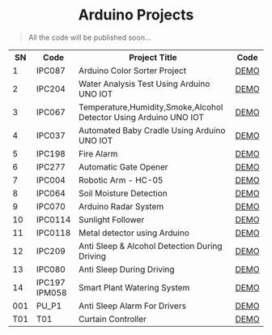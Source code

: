 <h1 align="center"> Arduino Projects </h1>

> All the code will be published soon...

<table align="center">
  <tr>
    <th>SN</th>
    <th>Code</th>
    <th>Project Title</th>
    <th>Code</th>
  </tr>
  <tr>
    <td>1</td>
    <td>IPC087</td>
    <td>Arduino Color Sorter Project</td>
    <td><a href="./IPC087">DEMO</a></td>
  </tr>
  <tr>
    <td>2</td>
    <td>IPC204</td>
    <td>Water Analysis Test Using Arduino UNO IOT</td>
    <td><a href="./IPC204">DEMO</a></td>
  </tr>
  <tr>
    <td>3</td>
    <td>IPC067</td>
    <td>Temperature,Humidity,Smoke,Alcohol Detector Using Arduino UNO IOT</td>
    <td><a href="./IPC067">DEMO</a></td>
  </tr>
  <tr>
    <td>4</td>
    <td>IPC037</td>
    <td>Automated Baby Cradle Using Arduino UNO IOT</td>
    <td><a href="./IPC037">DEMO</a></td>
  </tr>
  <tr>
    <td>5</td>
    <td>IPC198</td>
    <td>Fire Alarm</td>
    <td><a href="./IPC198">DEMO</a></td>
  </tr>
  <tr>
    <td>6</td>
    <td>IPC277</td>
    <td>Automatic Gate Opener</td>
    <td><a href="./IPC277">DEMO</a></td>
  </tr>
  <tr>
    <td>7</td>
    <td>IPC004</td>
    <td>Robotic Arm - HC-05</td>
    <td><a href="./IPC004">DEMO</a></td>
  </tr>
  <tr>
    <td>8</td>
    <td>IPC064</td>
    <td>Soil Moisture Detection</td>
    <td><a href="./IPC064">DEMO</a></td>
  </tr>
  <tr>
    <td>9</td>
    <td>IPC070</td>
    <td>Arduino Radar System</td>
    <td><a href="./IPC070">DEMO</a></td>
  </tr>
  <tr>
    <td>10</td>
    <td>IPC0114</td>
    <td>Sunlight Follower</td>
    <td><a href="./IPC114">DEMO</a></td>
  </tr>
  <tr>
    <td>11</td>
    <td>IPC0118</td>
    <td>Metal detector using Arduino</td>
    <td><a href="./IPC118">DEMO</a></td>
  </tr>
  <tr>
    <td>12</td>
    <td>IPC209</td>
    <td>Anti Sleep & Alcohol Detection During Driving</td>
    <td><a href="./IPC209">DEMO</a></td>
  </tr>
  <tr>
    <td>13</td>
    <td>IPC080</td>
    <td>Anti Sleep During Driving</td>
    <td><a href="./IPC080">DEMO</a></td>
  </tr>
  <tr>
    <td>14</td>
    <td>
      IPC197<br>
      IPM058
    </td>
    <td>Smart Plant Watering System </td>
    <td><a href="./IPM058_IPC197">DEMO</a></td>
  </tr>
  <tr>
    <td>001</td>
    <td>PU_P1</td>
    <td>Anti Sleep Alarm For Drivers</td>
    <td><a href="./PU_P1">DEMO</a></td>
  </tr>
  <tr>
    <td>T01</td>
    <td>T01</td>
    <td>Curtain Controller</td>
    <td><a href="./T01">DEMO</a></td>
  </tr>
</table>

